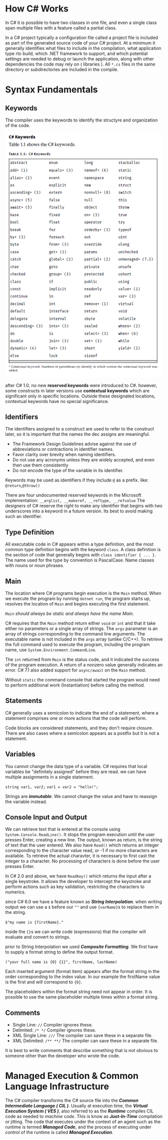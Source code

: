# How C# Works

In C# it is possible to have two classes in one file, and even a single class span multiple files with a feature called a partial class.

In a C# project typically a configuration file called a project file is included as part of the generated source code of your C# project. At a minimum it generally identifies what files to include in the compilation, what application type rto build, which .NET framework to support, and which potential settings are needed to debug or launch the application, along with other dependencies the code may rely on ( libraries ).
All `*.cs` files in the same directory or subdirectories are included in the compile.

# Syntax Fundamentals

## Keywords

The compiler uses the keywords to identify the structyre and organization of the code.

![52ec6669ae4b161ebbfd5432e27fe54b.png](../../_resources/52ec6669ae4b161ebbfd5432e27fe54b.png)

after C# 1.0, no new **reserved keywords** were introduced to C#. however, some constructs in later versions use **contextual keywords** which are significant only in specific locations. Outside these designated locations, contextual keywords have no special significance.

## Identifiers

The identifiers assigned to a construct are used to refer to the construct later, so it is important that the names the dec assigns are meaningful.

- The Framework Design Guidelines advise against the use of abbreviations or contractions in identifier names.
- Favor clarity over brevity when naming identifiers.
- Do not use any acronyms unless they are widely accepted, and even then use them consistently
- Do not encode the type of the variable in its identifier.

Keywords may be used as identifiers if they include `@` as a prefix. like: `@return`,`@throw()`

There are four undocumented reserved keywords in the Microsoft implementation: `__arglist, __makeref, __reftype, __refvalue`
The designers of C# reserve the right to make any identifier that begins with two underscores into a keyword in a future version. Its best to avoid making such an identifier.

## Type Definition

All executable code in C# appears within a type definition, and the most common type definition begins with the keyword `class`.
A class definition is the section of code that generally begins with `class identifier { ... }`.
The name used for the type by convention is PascalCase.
Name classes with nouns or noun phrases.

## Main

The location where C# programs begin execution is the `Main` method.
When we execute the program by running `dotnet run`, the program starts up, resolves the location of `Main` and begins executing the first statement.

*`Main` should always be static and always have the name Main.*

C# requires that the `Main` method return either `void` or `int` and that it take either no parameters or a single array of strings.
The `args` parameter is an array of strings corresponding to the command line arguments. The executable name is not included in the `args` array (unlike C/C++). To retrieve the full command used to execute the program, including the program name, use `System.Environment.CommandLine`.

The `int` returned from `Main` is the status code, and it indicated the success of the program execution. A return of a nonzero value generally indicates an error.
C# 7.1 also added support for `async/await` on the `Main` method.

Without `static` the command console that started the program would need to perform additional work (Instantiation) before calling the method.

## Statements

C# generally uses a semicolon to indicate the end of a statement, where a statement comprises one or more actions that the code will perform.

Code blocks are considered statements, and they don't require closure.
There are also cases where a semicolon appears as a postfix but it is not a statement.

## Variables

You cannot change the data type of a variable.
C# requires that local variables be "definitely assigned" before they are read. we can have multiple assignments in a single statement.

`string var1, var2;`
`var1 = var2 = "hello!";`

Strings are ***immutable***. We cannot change the value and have to reassign the variable instead.

## Console Input and Output

We can retrieve text that is entered at the console using `System.Console.ReadLine()`. It stops the program execution until the user presses Enter, creating a new line.
The output, known as return, is the string of text that the user entered.
We also have `Read()` which returns an integer corresponding to the character value read, or -1 if no more characters are available. To retrieve the actual charavter, it is necessary to first cast the integer to a character.
No processing of characters is done before the user presses Enter.

In C# 2.0 and above, we have `ReadKey()` which returns the input after a single keystroke. It allows the developer to intercept the keystroke and perform actions such as key validation, restricting the characters to numerics.

since C# 6.0 we have a feature known as ***String Interpolation***. when writing output we can use a `$` before our `""` and use `{varName}`s to replace them in the string.

`$"my name is {firstName}."`

inside the `{}`s we can write code (expressions) that the compiler will evaluate and convert to strings.

prior to String Interpolation we used ***Composite Formatting***. We first have to supply a format string to define the output format.

`("your full name is {0} {1}", firstName, lastName)`

Each inserted argument (format item) appears after the format string in the order corresponding to the index value.
In our example the firstName value is the first and will correspond to `{0}`.

The placeholders within the format string need not appear in order.
It is possible to use the same placeholder multiple times within a format string.

## Comments

- Single Line: `//` Compiler ignores these.
- Delimited: `/* */` Compiler ignores these.
- XML Single Line: `///` The compiler can save these in a separate file.
- XML Delimited: `/** **/` The compiler can save these in a separate file.

It is best to write comments that describe something that is not obvious to someone other than the developer who wrote the code.

# Managed Execution & Common Language Infrastructure

The C# compiler transforms the C# source file into the ***Common Intermediate Language ( CIL )***.
Usually at execution time, the ***Virtual Execution System ( VES )***, also referred to as the ***Runtime*** compiles CIL code as needed to *machine code*.
This is know as ***Just-In-Time*** compilation or jitting.
The code that executes under the context of an agent such as the runtime is termed ***Managed Code***, and the process of executing under control of the runtime is called ***Managed Execution***.